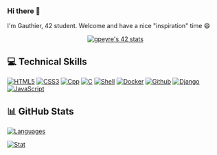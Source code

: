 ### Hi there 👋 
I'm Gauthier, 42 student. Welcome and have a nice "inspiration" time 😄
<div style="margin: 0 auto; width: 50%;" align = center>
  <a href="https://github.com/Coday-meric/badge42"><img src="https://badge42.coday.fr/api/v2/clvc5rxvg1957601p48qay65ml/stats?cursusId=21&coalitionId=317" alt="gpeyre's 42 stats" /></a>
</div>

## 💻 Technical Skills
[![HTML5](https://img.shields.io/badge/html5-%23E34F26.svg?style=for-the-badge&logo=html5&logoColor=white)](https://github.com/Gauthiergit)
[![CSS3](https://img.shields.io/badge/css3-%231572B6.svg?style=for-the-badge&logo=css3&logoColor=white)](https://github.com/Gauthiergit)
[![Cpp](https://img.shields.io/badge/c++-%2300599C.svg?style=for-the-badge&logo=c%2B%2B&logoColor=white)](https://github.com/Gauthiergit)
[![C](https://img.shields.io/badge/c-%2300599C.svg?style=for-the-badge&logo=c&logoColor=white&color=blue)](https://github.com/Gauthiergit)
[![Shell](https://img.shields.io/badge/shell_script-%23121011.svg?style=for-the-badge&logo=gnu-bash&logoColor=white)](https://github.com/Gauthiergit)
[![Docker](https://img.shields.io/badge/docker-%230db7ed.svg?style=for-the-badge&logo=docker&logoColor=white)](https://github.com/Gauthiergit)
[![Github](https://img.shields.io/badge/github-%23121011.svg?style=for-the-badge&logo=github&logoColor=white&color=black)](https://github.com/vfuster66)
[![Django](https://img.shields.io/badge/django-%23092E20.svg?style=for-the-badge&logo=django&logoColor=white)](https://github.com/Gauthiergit)
[![JavaScript](https://img.shields.io/badge/logo-javascript-blue?logo=javascript)](https://github.com/Gauthiergit)

## 📊 GitHub Stats
[![Languages](https://github-readme-stats.vercel.app/api?username=Gauthiergit&show_icons=true&theme=vue-dark&hide_border=true&count_private=true&hide=issues&card_width=300)](https://github.com/Gauthiergit)

[![Stat](https://github-readme-stats.vercel.app/api/top-langs/?username=Gauthiergit&layout=compact&hide=roff&langs_count=8&show_icons=true&theme=vue-dark&hide_border=true)](https://github.com/Gauthiergit)
